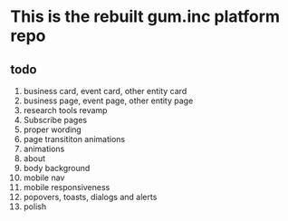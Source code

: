 # This is the rebuilt gum.inc platform repo

## todo

1. business card, event card, other entity card
2. business page, event page, other entity page
3. research tools revamp
4. Subscribe pages
5. proper wording
6. page transititon animations
7. animations
8. about
9. body background
10.   mobile nav
11.   mobile responsiveness
12.   popovers, toasts, dialogs and alerts
13.   polish
